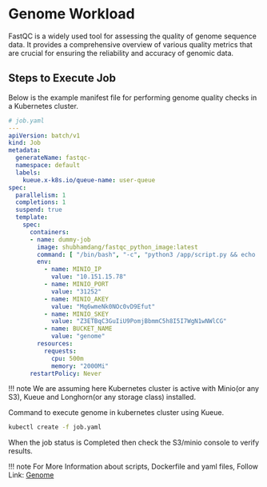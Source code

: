 # Genome Workload
FastQC is a widely used tool for assessing the quality of genome sequence data. It provides a comprehensive overview of various quality metrics that are crucial for ensuring the reliability and accuracy of genomic data. 


## Steps to Execute Job
Below is the example manifest file for performing genome quality checks in a Kubernetes cluster.
```yaml
# job.yaml
---
apiVersion: batch/v1
kind: Job
metadata:
  generateName: fastqc-
  namespace: default
  labels:
    kueue.x-k8s.io/queue-name: user-queue
spec:
  parallelism: 1
  completions: 1
  suspend: true
  template:
    spec:
      containers:
      - name: dummy-job
        image: shubhamdang/fastqc_python_image:latest
        command: [ "/bin/bash", "-c", "python3 /app/script.py && echo '' && ls / && ls /app/ &&cat /app/sample_data_fastqc.html " ]
        env:
          - name: MINIO_IP
            value: "10.151.15.78"
          - name: MINIO_PORT
            value: "31252"
          - name: MINIO_AKEY
            value: "Mq6wmeNk0NOc0vD9Efut"
          - name: MINIO_SKEY
            value: "Z3ETBqC3GuIiU9PomjBbmmC5h8I5I7WgN1wNWlCG"
          - name: BUCKET_NAME
            value: "genome"
        resources:
          requests:
            cpu: 500m
            memory: "2000Mi"
      restartPolicy: Never
```

!!! note
    We are assuming here Kubernetes cluster is active with Minio(or any S3), Kueue and Longhorn(or any storage class) installed.

Command to execute genome in kubernetes cluster using Kueue.

```bash
kubectl create -f job.yaml
```

When the job status is Completed then check the S3/minio console to verify results.

!!! note
    For More Information about scripts, Dockerfile and yaml files, Follow Link: [Genome](https://github.com/openflighthpc/hpc-on-k8s/tree/main/workloads/genome)